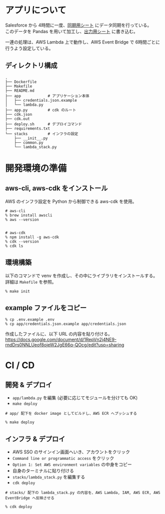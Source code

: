 # アプリについて
Salesforce から 4時間に一度、[同期用シート](https://docs.google.com/spreadsheets/d/13WXWBeHL_nd0BYp98-L3S-eKrCjGsXd8lrBzPNWVMzs/edit#gid=2110653188) にデータ同期を行っている。  
このデータを Pandas を用いて加工し、[出力用シート](https://docs.google.com/spreadsheets/d/19x_5wEIvBYMADexOvKA5et5qQ2brhL6TsdUitvajIX8/edit?usp=sharing) に書き込む。  

一連の処理は、AWS Lambda 上で動作し、AWS Event Bridge で 6時間ごとに行うよう設定している。

## ディレクトリ構成
```
.
├── Dockerfile
├── Makefile
├── README.md
├── app            # アプリケーション本体
│   ├── credentials.json.example
│   └── lambda.py
├── app.py         # cdk のルート
├── cdk.json
├── cdk.out
├── deploy.sh      # デプロイコマンド
├── requirements.txt
└── stacks         # インフラの設定
    ├── __init__.py
    ├── common.py
    └── lambda_stack.py
```

# 開発環境の準備

## aws-cli, aws-cdk をインストール
AWS のインフラ設定を Python から制御できる aws-cdk を使用。
```
# aws-cli
% brew install awscli
% aws --version


# aws-cdk
% npm install -g aws-cdk
% cdk --version
% cdk ls
```

## 環境構築
以下のコマンドで venv を作成し、その中にライブラリをインストールする。  
詳細は `Makefile` を参照。
```
% make init
```

## example ファイルをコピー
```
% cp .env.example .env
% cp app/credentials.json.example app/credentials.json
```
作成したファイルに、以下 URL の内容を貼り付ける。  
https://docs.google.com/document/d/1RepVn2j4NE9-rndDrs0NNLUeof8ojeW2JgE66q-QOcg/edit?usp=sharing

# CI / CD
## 開発 & デプロイ
- `app/lambda.py` を編集 (必要に応じてモジュールを分けても OK)
- `make deploy`
```
# app/ 配下を docker image としてビルドし、AWS ECR へプッシュする

% make deploy
```

## インフラ & デプロイ

- AWS SSO のサインイン画面へいき、アカウントをクリック
- `Command line or programmatic access` をクリック
- `Option 1: Set AWS environment variables` の中身をコピー
- 自身のターミナルに貼り付ける
- `stacks/lambda_stack.py` を編集する
- `cdk deploy`
```
# stacks/ 配下の lambda_stack.py の内容を、AWS Lambda, IAM, AWS ECR, AWS EventBridge へ反映させる

% cdk deploy
```
